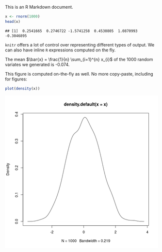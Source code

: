 This is an R Markdown document.


```r
x <- rnorm(1000)
head(x)
```

```
## [1]  0.2541665  0.2746722 -1.5741258  0.4530805  1.0870993 -0.3046895
```

`knitr` offers a lot of control over representing different
types of output. We can also have inline `R` expressions
computed on the fly.

The mean $\bar{x} = \frac{1}{n} \sum_{i=1}^{n} x_{i}$ of the
1000 random variates we generated is
-0.074.

This figure is computed on-the-fly as well. No more
copy-paste, including for figures:


```r
plot(density(x))
```

<img src="../figure/sec_4-1.png" title="plot of chunk sec_4" alt="plot of chunk sec_4" style="display: block; margin: auto;" />
